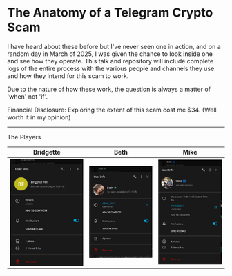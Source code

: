 # The Anatomy of a Telegram Crypto Scam

I have heard about these before but I've never seen one in action, and on a random day in March of 2025, I was given the chance to look inside one and see how they operate.
This talk and repository will include complete logs of the entire process with the various people and channels they use and how they intend for this scam to work.

Due to the nature of how these work, the question is always a matter of 'when' not 'if'. 

Financial Disclosure: Exploring the extent of this scam cost me $34. (Well worth it in my opinion)


***

The Players

| Bridgette | Beth | Mike |
|------|------|-------|
| ![](https://github.com/q5sys/talks/blob/master/self-2025-06/images/Screenshot_20250313_102915.png) | ![](https://github.com/q5sys/talks/blob/master/self-2025-06/images/Screenshot_20250313_102856.png) | ![](https://github.com/q5sys/talks/blob/master/self-2025-06/images/Screenshot_20250313_163243.png) |
